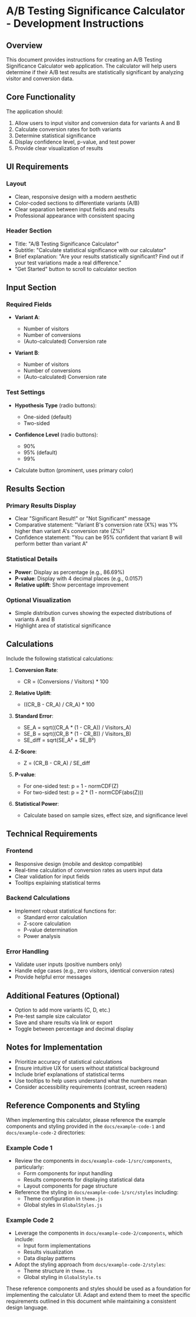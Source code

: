 # A/B Testing Significance Calculator - Development Instructions

## Overview

This document provides instructions for creating an A/B Testing Significance Calculator web application. The calculator will help users determine if their A/B test results are statistically significant by analyzing visitor and conversion data.

## Core Functionality

The application should:
1. Allow users to input visitor and conversion data for variants A and B
2. Calculate conversion rates for both variants
3. Determine statistical significance
4. Display confidence level, p-value, and test power
5. Provide clear visualization of results

## UI Requirements

### Layout
- Clean, responsive design with a modern aesthetic
- Color-coded sections to differentiate variants (A/B)
- Clear separation between input fields and results
- Professional appearance with consistent spacing

### Header Section
- Title: "A/B Testing Significance Calculator"
- Subtitle: "Calculate statistical significance with our calculator"
- Brief explanation: "Are your results statistically significant? Find out if your test variations made a real difference."
- "Get Started" button to scroll to calculator section

## Input Section

### Required Fields
- **Variant A**:
  - Number of visitors
  - Number of conversions
  - (Auto-calculated) Conversion rate

- **Variant B**:
  - Number of visitors
  - Number of conversions
  - (Auto-calculated) Conversion rate

### Test Settings
- **Hypothesis Type** (radio buttons):
  - One-sided (default)
  - Two-sided

- **Confidence Level** (radio buttons):
  - 90%
  - 95% (default)
  - 99%

- Calculate button (prominent, uses primary color)

## Results Section

### Primary Results Display
- Clear "Significant Result!" or "Not Significant" message
- Comparative statement: "Variant B's conversion rate (X%) was Y% higher than variant A's conversion rate (Z%)"
- Confidence statement: "You can be 95% confident that variant B will perform better than variant A"

### Statistical Details
- **Power**: Display as percentage (e.g., 86.69%)
- **P-value**: Display with 4 decimal places (e.g., 0.0157)
- **Relative uplift**: Show percentage improvement

### Optional Visualization
- Simple distribution curves showing the expected distributions of variants A and B
- Highlight area of statistical significance

## Calculations

Include the following statistical calculations:

1. **Conversion Rate**: 
   - CR = (Conversions / Visitors) * 100

2. **Relative Uplift**:
   - ((CR_B - CR_A) / CR_A) * 100

3. **Standard Error**:
   - SE_A = sqrt((CR_A * (1 - CR_A)) / Visitors_A)
   - SE_B = sqrt((CR_B * (1 - CR_B)) / Visitors_B)
   - SE_diff = sqrt(SE_A² + SE_B²)

4. **Z-Score**:
   - Z = (CR_B - CR_A) / SE_diff

5. **P-value**:
   - For one-sided test: p = 1 - normCDF(Z)
   - For two-sided test: p = 2 * (1 - normCDF(abs(Z)))

6. **Statistical Power**:
   - Calculate based on sample sizes, effect size, and significance level

## Technical Requirements

### Frontend
- Responsive design (mobile and desktop compatible)
- Real-time calculation of conversion rates as users input data
- Clear validation for input fields
- Tooltips explaining statistical terms

### Backend Calculations
- Implement robust statistical functions for:
  - Standard error calculation
  - Z-score calculation
  - P-value determination
  - Power analysis

### Error Handling
- Validate user inputs (positive numbers only)
- Handle edge cases (e.g., zero visitors, identical conversion rates)
- Provide helpful error messages

## Additional Features (Optional)

- Option to add more variants (C, D, etc.)
- Pre-test sample size calculator
- Save and share results via link or export
- Toggle between percentage and decimal display

## Notes for Implementation

- Prioritize accuracy of statistical calculations
- Ensure intuitive UX for users without statistical background
- Include brief explanations of statistical terms
- Use tooltips to help users understand what the numbers mean
- Consider accessibility requirements (contrast, screen readers)

## Reference Components and Styling

When implementing this calculator, please reference the example components and styling provided in the `docs/example-code-1` and `docs/example-code-2` directories:

### Example Code 1
- Review the components in `docs/example-code-1/src/components`, particularly:
  - Form components for input handling
  - Results components for displaying statistical data
  - Layout components for page structure
- Reference the styling in `docs/example-code-1/src/styles` including:
  - Theme configuration in `theme.js`
  - Global styles in `GlobalStyles.js`

### Example Code 2
- Leverage the components in `docs/example-code-2/components`, which include:
  - Input form implementations
  - Results visualization
  - Data display patterns
- Adopt the styling approach from `docs/example-code-2/styles`:
  - Theme structure in `theme.ts`
  - Global styling in `GlobalStyle.ts`

These reference components and styles should be used as a foundation for implementing the calculator UI. Adapt and extend them to meet the specific requirements outlined in this document while maintaining a consistent design language.